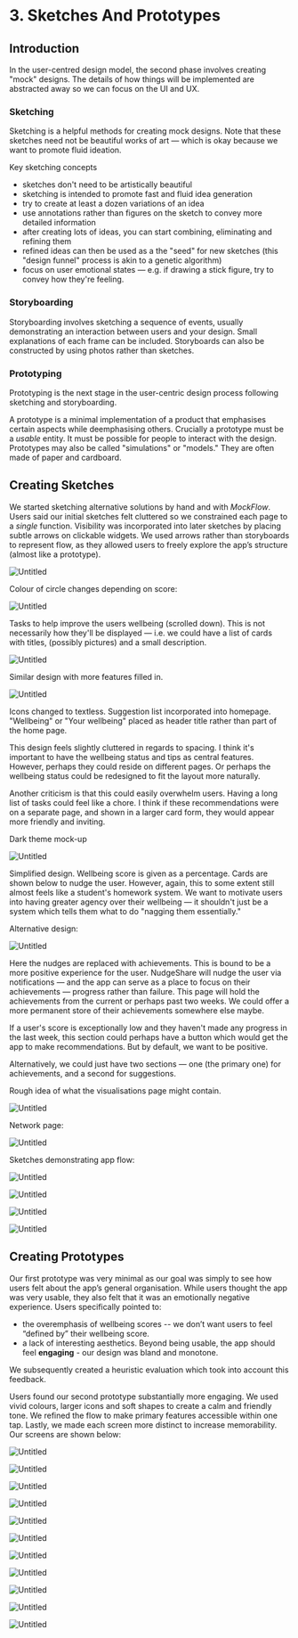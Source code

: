 # 3. Sketches And Prototypes

## Introduction

In the user-centred design model, the second phase involves creating "mock" designs. The details of how things will be implemented are abstracted away so we can focus on the UI and UX.

### Sketching

Sketching is a helpful methods for creating mock designs. Note that these sketches need not be beautiful works of art — which is okay because we want to promote fluid ideation.

Key sketching concepts

- sketches don't need to be artistically beautiful
- sketching is intended to promote fast and fluid idea generation
- try to create at least a dozen variations of an idea
- use annotations rather than figures on the sketch to convey more detailed information
- after creating lots of ideas, you can start combining, eliminating and refining them
- refined ideas can then be used as a the "seed" for new sketches (this "design funnel" process is akin to a genetic algorithm)
- focus on user emotional states — e.g. if drawing a stick figure, try to convey how they're feeling.

### Storyboarding

Storyboarding involves sketching a sequence of events, usually demonstrating an interaction between users and your design. Small explanations of each frame can be included. Storyboards can also be constructed by using photos rather than sketches.

### Prototyping

Prototyping is the next stage in the user-centric design process following sketching and storyboarding.

A prototype is a minimal implementation of a product that emphasises certain aspects while deemphasising others. Crucially a prototype must be a *usable* entity. It must be possible for people to interact with the design. Prototypes may also be called "simulations" or "models." They are often made of paper and cardboard.

## Creating Sketches

We started sketching alternative solutions by hand and with *MockFlow*. Users said our initial sketches felt cluttered so we constrained each page to a *single* function. Visibility was incorporated into later sketches by placing subtle arrows on clickable widgets. We used arrows rather than storyboards to represent flow, as they allowed users to freely explore the app’s structure (almost like a prototype).

![Untitled](/assets/3%20Sketches%20And%20Prototypes%20c58ba1012cce4c218b7e46080c9834dc/Untitled.png)

Colour of circle changes depending on score:

![Untitled](/assets/3%20Sketches%20And%20Prototypes%20c58ba1012cce4c218b7e46080c9834dc/Untitled%201.png)

Tasks to help improve the users wellbeing (scrolled down). This is not necessarily how they'll be displayed — i.e. we could have a list of cards with titles, (possibly pictures) and a small description.

![Untitled](/assets/3%20Sketches%20And%20Prototypes%20c58ba1012cce4c218b7e46080c9834dc/Untitled%202.png)

Similar design with more features filled in.

![Untitled](/assets/3%20Sketches%20And%20Prototypes%20c58ba1012cce4c218b7e46080c9834dc/Untitled%203.png)

Icons changed to textless. Suggestion list incorporated into homepage. "Wellbeing" or "Your wellbeing" placed as header title rather than part of the home page. 

This design feels slightly cluttered in regards to spacing. I think it's important to have the wellbeing status and tips as central features. However, perhaps they could reside on different pages. Or perhaps the wellbeing status could be redesigned to fit the layout more naturally.

Another criticism is that this could easily overwhelm users. Having a long list of tasks could feel like a chore. I think if these recommendations were on a separate page, and shown in a larger card form, they would appear more friendly and inviting.

Dark theme mock-up 

![Untitled](/assets/3%20Sketches%20And%20Prototypes%20c58ba1012cce4c218b7e46080c9834dc/Untitled%204.png)

Simplified design. Wellbeing score is given as a percentage. Cards are shown below to nudge the user. However, again, this to some extent still almost feels like a student's homework system. We want to motivate users into having greater agency over their wellbeing — it shouldn't just be a system which tells them what to do "nagging them essentially."

Alternative design:  

![Untitled](/assets/3%20Sketches%20And%20Prototypes%20c58ba1012cce4c218b7e46080c9834dc/Untitled%205.png)

Here the nudges are replaced with achievements. This is bound to be a more positive experience for the user. NudgeShare will nudge the user via notifications — and the app can serve as a place to focus on their achievements — progress rather than failure. This page will hold the achievements from the current or perhaps past two weeks. We could offer a more permanent store of their achievements somewhere else maybe.

If a user's score is exceptionally low and they haven't made any progress in the last week, this section could perhaps have a button which would get the app to make recommendations. But by default, we want to be positive. 

Alternatively, we could just have two sections — one (the primary one) for achievements, and a second for suggestions.

Rough idea of what the visualisations page might contain.

![Untitled](/assets/3%20Sketches%20And%20Prototypes%20c58ba1012cce4c218b7e46080c9834dc/Untitled%206.png)

Network page:

![Untitled](/assets/3%20Sketches%20And%20Prototypes%20c58ba1012cce4c218b7e46080c9834dc/Untitled%207.png)

Sketches demonstrating app flow:

![Untitled](/assets/3%20Sketches%20And%20Prototypes%20c58ba1012cce4c218b7e46080c9834dc/Untitled%208.png)

![Untitled](/assets/3%20Sketches%20And%20Prototypes%20c58ba1012cce4c218b7e46080c9834dc/Untitled%209.png)

![Untitled](/assets/3%20Sketches%20And%20Prototypes%20c58ba1012cce4c218b7e46080c9834dc/Untitled%2010.png)

![Untitled](/assets/3%20Sketches%20And%20Prototypes%20c58ba1012cce4c218b7e46080c9834dc/Untitled%2011.png)

## Creating Prototypes

Our first prototype was very minimal as our goal was simply to see how users felt about the app’s general organisation. While users thought the app was very usable, they also felt that it was an emotionally negative experience. Users specifically pointed to:

- the overemphasis of wellbeing scores -- we don’t want users to feel “defined by” their wellbeing score.
- a lack of interesting aesthetics. Beyond being usable, the app should feel **engaging** - our design was bland and monotone.

We subsequently created a heuristic evaluation which took into account this feedback.

Users found our second prototype substantially more engaging. We used vivid colours, larger icons and soft shapes to create a calm and friendly tone. We refined the flow to make primary features accessible within one tap. Lastly, we made each screen more distinct to increase memorability. Our screens are shown below:

![Untitled](/assets/3%20Sketches%20And%20Prototypes%20c58ba1012cce4c218b7e46080c9834dc/Untitled%2012.png)

![Untitled](/assets/3%20Sketches%20And%20Prototypes%20c58ba1012cce4c218b7e46080c9834dc/Untitled%2013.png)

![Untitled](/assets/3%20Sketches%20And%20Prototypes%20c58ba1012cce4c218b7e46080c9834dc/Untitled%2014.png)

![Untitled](/assets/3%20Sketches%20And%20Prototypes%20c58ba1012cce4c218b7e46080c9834dc/Untitled%2015.png)

![Untitled](/assets/3%20Sketches%20And%20Prototypes%20c58ba1012cce4c218b7e46080c9834dc/Untitled%2016.png)

![Untitled](/assets/3%20Sketches%20And%20Prototypes%20c58ba1012cce4c218b7e46080c9834dc/Untitled%2017.png)

![Untitled](/assets/3%20Sketches%20And%20Prototypes%20c58ba1012cce4c218b7e46080c9834dc/Untitled%2018.png)

![Untitled](/assets/3%20Sketches%20And%20Prototypes%20c58ba1012cce4c218b7e46080c9834dc/Untitled%2019.png)

![Untitled](/assets/3%20Sketches%20And%20Prototypes%20c58ba1012cce4c218b7e46080c9834dc/Untitled%2020.png)

![Untitled](/assets/3%20Sketches%20And%20Prototypes%20c58ba1012cce4c218b7e46080c9834dc/Untitled%2021.png)

![Untitled](/assets/3%20Sketches%20And%20Prototypes%20c58ba1012cce4c218b7e46080c9834dc/Untitled%2022.png)
